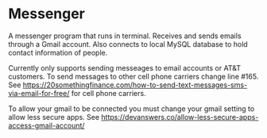 # Messenger
A messenger program that runs in terminal. Receives and sends emails through a Gmail account. Also connects to local MySQL database to hold contact information of people.

Currently only supports sending messeages to email accounts or AT&T customers.
To send messages to other cell phone carriers change line #165. See https://20somethingfinance.com/how-to-send-text-messages-sms-via-email-for-free/ for cell phone carriers.

To allow your gmail to be connected you must change your gmail setting to allow less secure apps. See https://devanswers.co/allow-less-secure-apps-access-gmail-account/
